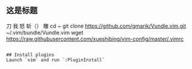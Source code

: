 ## 这是标题
刀 我 怒 斩（）  雕
cd ~
git clone https://github.com/gmarik/Vundle.vim.git ~/.vim/bundle/Vundle.vim
wget https://raw.githubusercontent.com/xueshibing/vim-config/master/.vimrc
```

## Install plugins
Launch `vim` and run `:PluginInstall`
